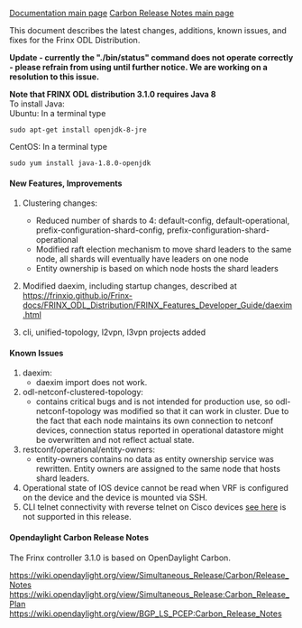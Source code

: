 [Documentation main page](https://frinxio.github.io/Frinx-docs/)
[Carbon Release Notes main page](https://frinxio.github.io/Frinx-docs/FRINX_ODL_Distribution/Carbon/release_notes.html)

This document describes the latest changes, additions, known issues, and fixes for the Frinx ODL Distribution.<!--more-->

**Update - currently the "./bin/status" command does not operate correctly - please refrain from using until further notice. We are working on a resolution to this issue.**

**Note that FRINX ODL distribution 3.1.0 requires Java 8**  
To install Java:  
Ubuntu: In a terminal type

    sudo apt-get install openjdk-8-jre

CentOS: In a terminal type

    sudo yum install java-1.8.0-openjdk

#### New Features, Improvements

1.  Clustering changes:

    * Reduced number of shards to 4: default-config, default-operational, prefix-configuration-shard-config, prefix-configuration-shard-operational
    * Modified raft election mechanism to move shard leaders to the same node, all shards will eventually have leaders on one node
    * Entity ownership is based on which node hosts the shard leaders

2.  Modified daexim, including startup changes, described at <https://frinxio.github.io/Frinx-docs/FRINX_ODL_Distribution/FRINX_Features_Developer_Guide/daexim.html>

3. cli, unified-topology, l2vpn, l3vpn projects added


#### Known Issues

1.  daexim:
    *   daexim import does not work.
2.  odl-netconf-clustered-topology:
    *   contains critical bugs and is not intended for production use, so odl-netconf-topology was modified so that it can work in cluster. Due to the fact that each node maintains its own connection to netconf devices, connection status reported in operational datastore might be overwritten and not reflect actual state.
3.  restconf/operational/entity-owners:
    *   entity-owners contains no data as entity ownership service was rewritten. Entity owners are assigned to the same node that hosts shard leaders.
4.  Operational state of IOS device cannot be read when VRF is configured on the device and the device is mounted via SSH.
5.  CLI telnet connectivity with reverse telnet on Cisco devices [see here](https://www.cisco.com/c/en/us/td/docs/ios-xml/ios/sec_usr_ssh/configuration/15-mt/sec-usr-ssh-15-mt-book/sec-rev-ssh-enhanmt.html) is not supported in this release.


#### Opendaylight Carbon Release Notes

The Frinx controller 3.1.0 is based on OpenDaylight Carbon.

<https://wiki.opendaylight.org/view/Simultaneous_Release/Carbon/Release_Notes>
<https://wiki.opendaylight.org/view/Simultaneous_Release:Carbon_Release_Plan>
<https://wiki.opendaylight.org/view/BGP_LS_PCEP:Carbon_Release_Notes>
